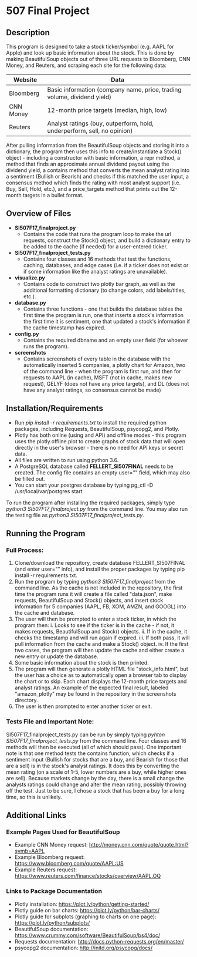 # 507 Final Project

## Description

This program is designed to take a stock ticker/symbol (e.g. AAPL for Apple)
and look up basic information about the stock. This is done by making BeautifulSoup
objects out of three URL requests to Bloomberg, CNN Money, and Reuters, and scraping
each site for the following data:

Website    | Data
---------- | -------------
Bloomberg  | Basic information (company name, price, trading volume, dividend yield)
CNN Money  | 12-month price targets (median, high, low)
Reuters    | Analyst ratings (buy, outperform, hold, underperform, sell, no opinion)

After pulling information from the BeautifulSoup objects and storing it into a dictionary,
the program then uses this info to create/instantiate a Stock() object - including a constructor with basic information,
a repr method, a method that finds an approximate annual dividend payout using the dividend yield, a
contains method that converts the mean analyst rating into a sentiment (Bullish or Bearish) and
checks if this matched the user input, a consensus method which finds the rating with most analyst support
(i.e. Buy, Sell, Hold, etc.), and a price_targets method that prints out the 12-month targets in a bullet format.


## Overview of Files

* **SI507F17_finalproject.py**
  * Contains the code that runs the program loop to make the url requests, construct the Stock() object,
    and build a dictionary entry to be added to the cache (if needed) for a user-entered ticker.
* **SI507F17_finalproject_tests.py**
  * Contains four classes and 16 methods that test the functions, caching, databases, and edge cases
    (i.e. if a ticker does not exist or if some information like the analyst ratings are unavailable).
* **visualize.py**
  * Contains code to construct two plotly bar graph, as well as the additional formatting dictionary
    (to change colors, add labels/titles, etc.).
* **database.py**
  * Contains three functions - one that builds the database tables the first time the program is run,
    one that inserts a stock's information the first time it is sentiment, one that updated a stock's
    information if the cache timestamp has expired.
* **config.py**
  * Contains the required dbname and an empty user field (for whoever runs the program).
* **screenshots**
  * Contains screenshots of every table in the database with the automatically inserted 5 companies, a plotly chart for Amazon,
    two of the command line - when the program is first run, and then for requests to AAPL (in cache), MSFT (not in cache, makes new request), GELYF (does not have any price targets), and DL (does not have any analyst ratings, so consensus cannot be made)

## Installation/Requirements

* Run *pip install -r requirements.txt* to install the required python packages, including
   Requests, BeautifulSoup, psycopg2, and Plotly.
* Plotly has both online (using and API) and offline modes - this program
   uses the plotly.offline.plot to create graphs of stock data that will open directly in the
   user's browser - there is no need for API keys or secret data.
* All files are written to run using python 3.6.
* A PostgreSQL database called **FELLERT_SI507FINAL** needs to be created. The config file
   contains an empty user="" field, which may also be filled out.
* You can start your postgres database by typing pg_ctl -D /usr/local/var/postgres start

To run the program after installing the required packages, simply type *python3 SI507F17_finalproject.py*
from the command line. You may also run the testing file as *python3 SI507F17_finalproject_tests.py*.

## Running the Program

### Full Process:
1. Clone/download the repository, create database FELLERT_SI507FINAL (and enter user="" info),
  and install the proper packages by typing pip install -r requirements.txt.
2. Run the program by typing *python3 SI507F17_finalproject* from the command line. As the cache is not included in the
  repository, the first time the program runs it will create a file called "data.json", make requests, BeautifulSoup
  and Stock() objects, and insert stock information for 5 companies (AAPL, FB, XOM, AMZN, and GOOGL) into the cache and database.
3. The user will then be prompted to enter a stock ticker, in which the program then:
  i. Looks to see if the ticker is in the cache - if not, it makes requests, BeautifulSoup and Stock() objects.
  ii. If in the cache, it checks the timestamp and will run again if expired.
  iii. If both pass, it will pull information from the cache and make a Stock() object.
  iv. If the first two cases, the program will then update the cache and either create a new entry or update the database.
4. Some basic information about the stock is then printed.
5. The program will then generate a plotly HTML file "stock_info.html", but the user has a choice as to automatically open
  a browser tab to display the chart or to skip. Each chart displays the 12-month price targets and analyst ratings. An example of the expected final result, labeled "amazon_plotly" may be found in the repository in the screenshots directory.
6. The user is then prompted to enter another ticker or exit.

### Tests File and Important Note:
SI507F17_finalproject_tests.py can be run by simply typing *pyhton SI507F17_finalproject_tests.py* from the command line.
Four classes and 16 methods will then be executed (all of which should pass). One important note is that one method tests the contains function, which checks if a sentiment input (Bullish for stocks that are a buy, and Bearish for those that are a sell) is in the stock's analyst ratings. It does this by converting the mean rating (on a scale of 1-5, lower numbers are a buy, while
higher ones are sell). Because markets change by the day, there is a small change the analysts ratings could change and alter the mean rating, possibly throwing off the test. Just to be sure, I chose a stock that has been a buy for a long time, so this is unlikely.

## Additional Links

### Example Pages Used for BeautifulSoup
* Example CNN Money request: http://money.cnn.com/quote/quote.html?symb=AAPL
* Example Bloomberg request: https://www.bloomberg.com/quote/AAPL:US
* Example Reuters request: https://www.reuters.com/finance/stocks/overview/AAPL.OQ

### Links to Package Documentation
* Plotly installation: https://plot.ly/python/getting-started/
* Plotly guide on bar charts: https://plot.ly/python/bar-charts/
* Plotly guide for subplots (graphing to charts on one page): https://plot.ly/python/subplots/
* BeautifulSoup documentation: https://www.crummy.com/software/BeautifulSoup/bs4/doc/
* Requests documentation: http://docs.python-requests.org/en/master/
* psycopg2 documentation: http://initd.org/psycopg/docs/
